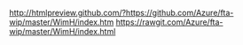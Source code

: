 http://htmlpreview.github.com/?https://github.com/Azure/fta-wip/master/WimH/index.htm
https://rawgit.com/Azure/fta-wip/master/WimH/index.html
